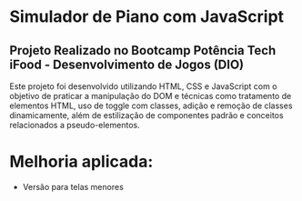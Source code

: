# Simulador de Piano com JavaScript

## Projeto Realizado no Bootcamp Potência Tech iFood - Desenvolvimento de Jogos (DIO)  


Este projeto foi desenvolvido utilizando HTML, CSS e JavaScript com o objetivo de praticar
a manipulação do DOM e técnicas como tratamento de elementos HTML, uso de toggle com classes,
adição e remoção de classes dinamicamente, além de estilização de componentes padrão e
conceitos relacionados a pseudo-elementos.

# Melhoria aplicada: 
- Versão para telas menores
